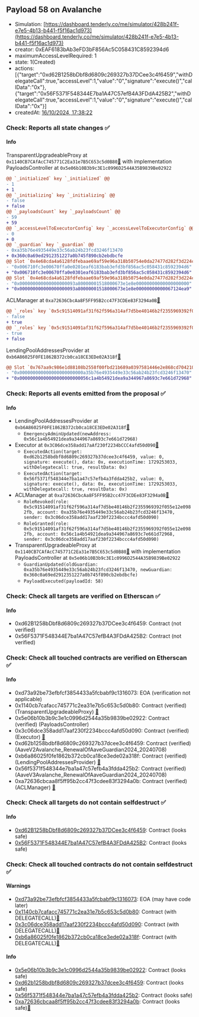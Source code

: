 ## Payload 58 on Avalanche

- Simulation: [https://dashboard.tenderly.co/me/simulator/428b241f-e7e5-4b13-b441-f5f16ac1d973](https://dashboard.tenderly.co/me/simulator/428b241f-e7e5-4b13-b441-f5f16ac1d973)
- creator: 0xEAF6183bAb3eFD3bF856Ac5C058431C8592394d6
- maximumAccessLevelRequired: 1
- state: 1(Created)
- actions: [{"target":"0xd62B1258bDbf8d6809c269327b37DCee3c4f6459","withDelegateCall":true,"accessLevel":1,"value":"0","signature":"execute()","callData":"0x"},{"target":"0x56F5371F548344E7ba1A47C57efB4A3FDdA425B2","withDelegateCall":true,"accessLevel":1,"value":"0","signature":"execute()","callData":"0x"}]
- createdAt: [16/10/2024, 17:38:22](https://snowtrace.io/tx/0xcbf5a6d79f0a2cb9aac01e791befad325d5486886374216d4d35c527d4406492)

### Check: Reports all state changes :white_check_mark:

#### Info


TransparentUpgradeableProxy at `0x1140CB7CAfAcC745771C2Ea31e7B5C653c5d0B80`[:ghost:](https://github.com/bgd-labs/aave-address-book "GovernanceV3Avalanche.PAYLOADS_CONTROLLER") with implementation PayloadsController at `0x5e06b10B3b9c3E1c0996D2544A35B9839Be02922`
```diff
@@ `_initialized` key `_initialized` @@
- 1
+ 1
@@ `_initializing` key `_initializing` @@
- false
+ false
@@ `_payloadsCount` key `_payloadsCount` @@
- 59
+ 59
@@ `_accessLevelToExecutorConfig` key `_accessLevelToExecutorConfig` @@
- 0
+ 0
@@ `_guardian` key `_guardian` @@
- 0xa35b76e4935449e33c56ab24b23fcd3246f13470
+ 0x360c0a69ed2912351227a0b745f890cb2ebdbcfe
@@ Slot `0x4e68cda4a6128fdfebaae69af59e96a318b50754e0da27477d282f3d224cc4fd` @@
- "0x006710fc3e00670ffa0e0201eaf6183bab3efd3bf856ac5c058431c8592394d6"
+ "0x006710fc3e00670ffa0e0301eaf6183bab3efd3bf856ac5c058431c8592394d6"
@@ Slot `0x4e68cda4a6128fdfebaae69af59e96a318b50754e0da27477d282f3d224cc4fe` @@
- "0x000000000000000000093a80000001518000673e1e8e00000000000000000000"
+ "0x000000000000000000093a80000001518000673e1e8e00000000000067124ea9"
```

ACLManager at `0xa72636CbcAa8F5FF95B2cc47F3CDEe83F3294a0B`[:ghost:](https://github.com/bgd-labs/aave-address-book "AaveV3Avalanche.ACL_MANAGER")
```diff
@@ `_roles` key `0x5c91514091af31f62f596a314af7d5be40146b2f2355969392f055e12e0982fb.members.0x56c1a4b54921dea9a344967a8693c7e661d72968` @@
- false
+ true
@@ `_roles` key `0x5c91514091af31f62f596a314af7d5be40146b2f2355969392f055e12e0982fb.members.0xa35b76e4935449e33c56ab24b23fcd3246f13470` @@
- true
+ false
```

LendingPoolAddressesProvider at `0xb6A86025F0FE1862B372cb0ca18CE3EDe02A318f`[:ghost:](https://github.com/bgd-labs/aave-address-book "AaveV2Avalanche.POOL_ADDRESSES_PROVIDER")
```diff
@@ Slot `0x767aa9c986e1d88108b2558f00fbd21b689a0397581446e2e868cd70421026cc` @@
- "0x000000000000000000000000a35b76e4935449e33c56ab24b23fcd3246f13470"
+ "0x00000000000000000000000056c1a4b54921dea9a344967a8693c7e661d72968"
```


### Check: Reports all events emitted from the proposal :white_check_mark:

#### Info

- LendingPoolAddressesProvider at `0xb6A86025F0FE1862B372cb0ca18CE3EDe02A318f`[:ghost:](https://github.com/bgd-labs/aave-address-book "AaveV2Avalanche.POOL_ADDRESSES_PROVIDER")
  - `EmergencyAdminUpdated(newAddress: 0x56c1a4b54921dea9a344967a8693c7e661d72968)`
- Executor at `0x3C06dce358add17aAf230f2234bCCC4afd50d090`[:ghost:](https://github.com/bgd-labs/aave-address-book "AaveV2Avalanche.POOL_ADMIN, AaveV3Avalanche.ACL_ADMIN, GovernanceV3Avalanche.EXECUTOR_LVL_1")
  - `ExecutedAction(target: 0xd62b1258bdbf8d6809c269327b37dcee3c4f6459, value: 0, signature: execute(), data: 0x, executionTime: 1729253033, withDelegatecall: true, resultData: 0x)`
  - `ExecutedAction(target: 0x56f5371f548344e7ba1a47c57efb4a3fdda425b2, value: 0, signature: execute(), data: 0x, executionTime: 1729253033, withDelegatecall: true, resultData: 0x)`
- ACLManager at `0xa72636CbcAa8F5FF95B2cc47F3CDEe83F3294a0B`[:ghost:](https://github.com/bgd-labs/aave-address-book "AaveV3Avalanche.ACL_MANAGER")
  - `RoleRevoked(role: 0x5c91514091af31f62f596a314af7d5be40146b2f2355969392f055e12e0982fb, account: 0xa35b76e4935449e33c56ab24b23fcd3246f13470, sender: 0x3c06dce358add17aaf230f2234bccc4afd50d090)`
  - `RoleGranted(role: 0x5c91514091af31f62f596a314af7d5be40146b2f2355969392f055e12e0982fb, account: 0x56c1a4b54921dea9a344967a8693c7e661d72968, sender: 0x3c06dce358add17aaf230f2234bccc4afd50d090)`
- TransparentUpgradeableProxy at `0x1140CB7CAfAcC745771C2Ea31e7B5C653c5d0B80`[:ghost:](https://github.com/bgd-labs/aave-address-book "GovernanceV3Avalanche.PAYLOADS_CONTROLLER") with implementation PayloadsController at `0x5e06b10B3b9c3E1c0996D2544A35B9839Be02922`
  - `GuardianUpdated(oldGuardian: 0xa35b76e4935449e33c56ab24b23fcd3246f13470, newGuardian: 0x360c0a69ed2912351227a0b745f890cb2ebdbcfe)`
  - `PayloadExecuted(payloadId: 58)`

### Check: Check all targets are verified on Etherscan :white_check_mark:

#### Info

- 0xd62B1258bDbf8d6809c269327b37DCee3c4f6459: Contract (not verified) 
- 0x56F5371F548344E7ba1A47C57efB4A3FDdA425B2: Contract (not verified) 

### Check: Check all touched contracts are verified on Etherscan :white_check_mark:

#### Info

- 0xd73a92be73efbfcf3854433a5fcbabf9c1316073: EOA (verification not applicable)
- 0x1140cb7cafacc745771c2ea31e7b5c653c5d0b80: Contract (verified) (TransparentUpgradeableProxy) [:ghost:](https://github.com/bgd-labs/aave-address-book "GovernanceV3Avalanche.PAYLOADS_CONTROLLER")
- 0x5e06b10b3b9c3e1c0996d2544a35b9839be02922: Contract (verified) (PayloadsController) 
- 0x3c06dce358add17aaf230f2234bccc4afd50d090: Contract (verified) (Executor) [:ghost:](https://github.com/bgd-labs/aave-address-book "AaveV2Avalanche.POOL_ADMIN, AaveV3Avalanche.ACL_ADMIN, GovernanceV3Avalanche.EXECUTOR_LVL_1")
- 0xd62b1258bdbf8d6809c269327b37dcee3c4f6459: Contract (verified) (AaveV2Avalanche_RenewalOfAaveGuardian2024_20240708) 
- 0xb6a86025f0fe1862b372cb0ca18ce3ede02a318f: Contract (verified) (LendingPoolAddressesProvider) [:ghost:](https://github.com/bgd-labs/aave-address-book "AaveV2Avalanche.POOL_ADDRESSES_PROVIDER")
- 0x56f5371f548344e7ba1a47c57efb4a3fdda425b2: Contract (verified) (AaveV3Avalanche_RenewalOfAaveGuardian2024_20240708) 
- 0xa72636cbcaa8f5ff95b2cc47f3cdee83f3294a0b: Contract (verified) (ACLManager) [:ghost:](https://github.com/bgd-labs/aave-address-book "AaveV3Avalanche.ACL_MANAGER")

### Check: Check all targets do not contain selfdestruct :white_check_mark:

#### Info

- [0xd62B1258bDbf8d6809c269327b37DCee3c4f6459](https://snowtrace.io/address/0xd62B1258bDbf8d6809c269327b37DCee3c4f6459): Contract (looks safe)
- [0x56F5371F548344E7ba1A47C57efB4A3FDdA425B2](https://snowtrace.io/address/0x56F5371F548344E7ba1A47C57efB4A3FDdA425B2): Contract (looks safe)

### Check: Check all touched contracts do not contain selfdestruct :white_check_mark:

#### Warnings

- [0xd73a92be73efbfcf3854433a5fcbabf9c1316073](https://snowtrace.io/address/0xd73a92be73efbfcf3854433a5fcbabf9c1316073): EOA (may have code later)
- [0x1140cb7cafacc745771c2ea31e7b5c653c5d0b80](https://snowtrace.io/address/0x1140cb7cafacc745771c2ea31e7b5c653c5d0b80): Contract (with DELEGATECALL)[:ghost:](https://github.com/bgd-labs/aave-address-book "GovernanceV3Avalanche.PAYLOADS_CONTROLLER")
- [0x3c06dce358add17aaf230f2234bccc4afd50d090](https://snowtrace.io/address/0x3c06dce358add17aaf230f2234bccc4afd50d090): Contract (with DELEGATECALL)[:ghost:](https://github.com/bgd-labs/aave-address-book "AaveV2Avalanche.POOL_ADMIN, AaveV3Avalanche.ACL_ADMIN, GovernanceV3Avalanche.EXECUTOR_LVL_1")
- [0xb6a86025f0fe1862b372cb0ca18ce3ede02a318f](https://snowtrace.io/address/0xb6a86025f0fe1862b372cb0ca18ce3ede02a318f): Contract (with DELEGATECALL)[:ghost:](https://github.com/bgd-labs/aave-address-book "AaveV2Avalanche.POOL_ADDRESSES_PROVIDER")

#### Info

- [0x5e06b10b3b9c3e1c0996d2544a35b9839be02922](https://snowtrace.io/address/0x5e06b10b3b9c3e1c0996d2544a35b9839be02922): Contract (looks safe)
- [0xd62b1258bdbf8d6809c269327b37dcee3c4f6459](https://snowtrace.io/address/0xd62b1258bdbf8d6809c269327b37dcee3c4f6459): Contract (looks safe)
- [0x56f5371f548344e7ba1a47c57efb4a3fdda425b2](https://snowtrace.io/address/0x56f5371f548344e7ba1a47c57efb4a3fdda425b2): Contract (looks safe)
- [0xa72636cbcaa8f5ff95b2cc47f3cdee83f3294a0b](https://snowtrace.io/address/0xa72636cbcaa8f5ff95b2cc47f3cdee83f3294a0b): Contract (looks safe)[:ghost:](https://github.com/bgd-labs/aave-address-book "AaveV3Avalanche.ACL_MANAGER")

